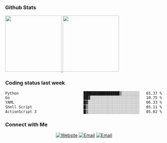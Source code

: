 
### Github Stats

<a href="https://github.com/lileixuan">
  <img height="180em" src="https://github-readme-stats.vercel.app/api?username=lileixuan&theme=buefy&show_icons=true" />
  <img height="180em" src="https://github-readme-stats.vercel.app/api/top-langs/?username=lileixuan&theme=buefy&layout=compact" />
</a>

### Coding status last week 

<!--START_SECTION:waka-->

```txt
Python                             ████████████████▒░░░░░░░░   65.37 %
Go                                 ██▓░░░░░░░░░░░░░░░░░░░░░░   10.75 %
YAML                               █▓░░░░░░░░░░░░░░░░░░░░░░░   06.33 %
Shell Script                       █▒░░░░░░░░░░░░░░░░░░░░░░░   05.11 %
ActionScript 3                     █▒░░░░░░░░░░░░░░░░░░░░░░░   05.02 %
```

<!--END_SECTION:waka-->

### Connect with Me 

<p align="center">
<a href="https://www.koomu.cn/"><img alt="Website" src="https://img.shields.io/badge/Website-www.koomu.cn-blue?style=flat-square&logo=google-chrome"></a>
<a href="mailto:lileixuan@gmail.com"><img alt="Email" src="https://img.shields.io/badge/Email-lileixuan@gmail.com-blue?style=flat-square&logo=gmail"></a>
<a href="https://www.koomu.cn/rss/"><img alt="Email" src="https://img.shields.io/badge/RSS-www.koomu.cn%2Frss%2F-blue?style=flat-square&logo=rss"></a>


</p>
